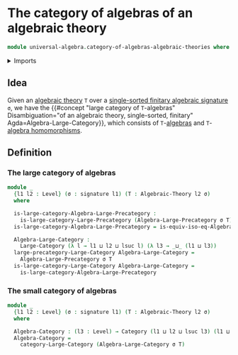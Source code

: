# The category of algebras of an algebraic theory

```agda
module universal-algebra.category-of-algebras-algebraic-theories where
```

<details><summary>Imports</summary>

```agda
open import category-theory.categories
open import category-theory.isomorphisms-in-large-precategories
open import category-theory.large-categories
open import category-theory.large-precategories

open import foundation.dependent-pair-types
open import foundation.sets
open import foundation.subtype-identity-principle
open import foundation.universe-levels

open import foundation-core.equality-dependent-pair-types
open import foundation-core.equivalences
open import foundation-core.function-types
open import foundation-core.identity-types

open import universal-algebra.algebraic-theories
open import universal-algebra.algebras
open import universal-algebra.homomorphisms-of-algebras
open import universal-algebra.isomorphisms-of-algebras
open import universal-algebra.models-of-signatures
open import universal-algebra.precategory-of-algebras-algebraic-theories
open import universal-algebra.signatures
```

</details>

## Idea

Given an [algebraic theory](universal-algebra.algebraic-theories.md) `T` over a
[single-sorted finitary algebraic signature](universal-algebra.signatures.md)
`σ`, we have the
{{#concept "large category of `T`-algebras" Disambiguation="of an algebraic theory, single-sorted, finitary" Agda=Algebra-Large-Category}},
which consists of `T`-[algebras](universal-algebra.algebras.md) and
`T`-[algebra homomorphisms](universal-algebra.homomorphisms-of-algebras.md).

## Definition

### The large category of algebras

```agda
module _
  {l1 l2 : Level} (σ : signature l1) (T : Algebraic-Theory l2 σ)
  where

  is-large-category-Algebra-Large-Precategory :
    is-large-category-Large-Precategory (Algebra-Large-Precategory σ T)
  is-large-category-Algebra-Large-Precategory = is-equiv-iso-eq-Algebra σ T

  Algebra-Large-Category :
    Large-Category (λ l → l1 ⊔ l2 ⊔ lsuc l) (λ l3 → _⊔_ (l1 ⊔ l3))
  large-precategory-Large-Category Algebra-Large-Category =
    Algebra-Large-Precategory σ T
  is-large-category-Large-Category Algebra-Large-Category =
    is-large-category-Algebra-Large-Precategory
```

### The small category of algebras

```agda
module _
  {l1 l2 : Level} (σ : signature l1) (T : Algebraic-Theory l2 σ)
  where

  Algebra-Category : (l3 : Level) → Category (l1 ⊔ l2 ⊔ lsuc l3) (l1 ⊔ l3)
  Algebra-Category =
    category-Large-Category (Algebra-Large-Category σ T)
```
